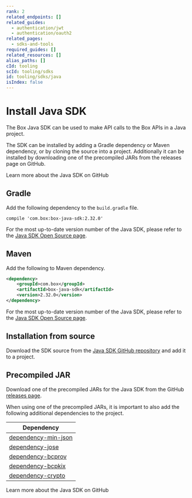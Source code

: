 ```yaml
---
rank: 2
related_endpoints: []
related_guides:
  - authentication/jwt
  - authentication/oauth2
related_pages:
  - sdks-and-tools
required_guides: []
related_resources: []
alias_paths: []
cId: tooling
scId: tooling/sdks
id: tooling/sdks/java
isIndex: false
---
```

# Install Java SDK

The Box Java SDK can be used to make API calls to the Box APIs in a Java
project.

The SDK can be installed by adding a Gradle dependency or Maven dependency, or
by cloning the source into a project. Additionally it can be installed by
downloading one of the precompiled JARs from the releases page on GitHub.

<CTA to="https://github.com/box/box-java-sdk">
Learn more about the Java SDK on GitHub

</CTA>

## Gradle

Add the following dependency to the `build.gradle` file.

```shell
compile 'com.box:box-java-sdk:2.32.0'
```

<Message>

For the most up-to-date version number of the Java SDK, please refer to the
[Java SDK Open Source page][java-os].

</Message>

## Maven

Add the following to Maven dependency.

```xml
<dependency>
    <groupId>com.box</groupId>
    <artifactId>box-java-sdk</artifactId>
    <version>2.32.0</version>
</dependency>
```

<Message>

For the most up-to-date version number of the Java SDK, please refer to the
[Java SDK Open Source page][java-os].

</Message>

## Installation from source

Download the SDK source from the [Java SDK GitHub repository][java-sdk-src] and
add it to a project.

## Precompiled JAR

Download one of the precompiled JARs for the Java SDK from the GitHub [releases
page][java-sdk-releases].

When using one of the precompiled JARs, it is important to also add the
following additional dependencies to the project.

<!-- markdownlint-disable line-length -->

| Dependency                                 |
| ------------------------------------------ |
| [dependency-min-json][dependency-min-json] |
| [dependency-jose][dependency-jose]         |
| [dependency-bcprov][dependency-bcprov]     |
| [dependency-bcpkix][dependency-bcpkix]     |
| [dependency-crypto][dependency-crypto]     |

<!-- markdownlint-enable line-length -->

<CTA to="https://github.com/box/box-java-sdk">
Learn more about the Java SDK on GitHub

</CTA>

[npm]: https://www.npmjs.com/

[java-os]: http://opensource.box.com/box-java-sdk/

[java-sdk-src]: https://github.com/box/box-java-sdk/tree/master/src/main/java/com/box/sdk

[java-sdk-releases]: https://github.com/box/box-java-sdk/releases

[dependency-min-json]: https://github.com/ralfstx/minimal-json

[dependency-jose]: https://bitbucket.org/b_c/jose4j/wiki/Home

[dependency-bcprov]: http://mvnrepository.com/artifact/org.bouncycastle/bcprov-jdk15on

[dependency-bcpkix]: http://mvnrepository.com/artifact/org.bouncycastle/bcpkix-jdk15on

[dependency-crypto]: http://www.oracle.com/technetwork/java/javase/downloads/jce-7-download-432124.html
